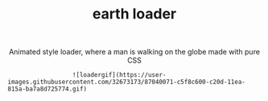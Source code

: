 <h1 align="center">earth loader</h1><br>
<p align="center">Animated style loader, where a man is walking on the globe made with pure CSS<br>
  
                      ![loadergif](https://user-images.githubusercontent.com/32673173/87040071-c5f8c600-c20d-11ea-815a-ba7a8d725774.gif)
